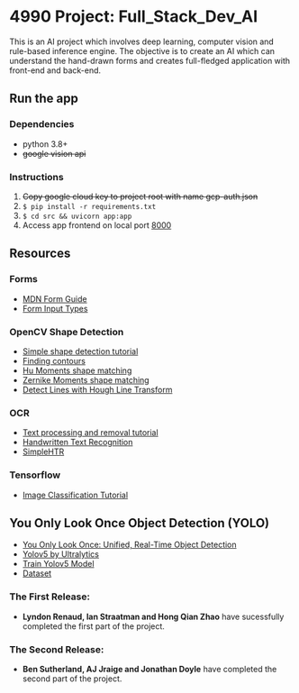# 4990 Project: Full_Stack_Dev_AI
This is an AI project which involves deep learning, computer vision and rule-based inference engine. The objective is to create an AI which can understand the hand-drawn forms and creates full-fledged application with front-end and back-end.


## Run the app

### Dependencies

-   python 3.8+
-   ~~google vision api~~

### Instructions

1. ~~Copy google cloud key to project root with name gcp-auth.json~~
2. `$ pip install -r requirements.txt`
3. `$ cd src && uvicorn app:app`
4. Access app frontend on local port [8000](http://localhost:8000)

## Resources

### Forms

-   [MDN Form Guide](https://developer.mozilla.org/en-US/docs/Learn/Forms)
-   [Form Input Types](https://developer.mozilla.org/en-US/docs/Learn/Forms/HTML5_input_types)

### OpenCV Shape Detection

-   [Simple shape detection tutorial](https://pysource.com/2018/09/25/simple-shape-detection-opencv-with-python-3/)
-   [Finding contours](https://docs.opencv.org/3.4/d4/d73/tutorial_py_contours_begin.html)
-   [Hu Moments shape matching](https://learnopencv.com/shape-matching-using-hu-moments-c-python/)
-   [Zernike Moments shape matching](https://www.pyimagesearch.com/2014/04/07/building-pokedex-python-indexing-sprites-using-shape-descriptors-step-3-6/)
-   [Detect Lines with Hough Line Transform](https://docs.opencv.org/3.4/d9/db0/tutorial_hough_lines.html)

### OCR

-   [Text processing and removal tutorial](https://towardsdatascience.com/remove-text-from-images-using-cv2-and-keras-ocr-24e7612ae4f4)
-   [Handwritten Text Recognition](https://towardsdatascience.com/build-a-handwritten-text-recognition-system-using-tensorflow-2326a3487cd5)
-   [SimpleHTR](https://github.com/githubharald/SimpleHTR)

### Tensorflow

-   [Image Classification Tutorial](https://colab.research.google.com/github/tensorflow/docs/blob/master/site/en/tutorials/images/transfer_learning_with_hub.ipynb)

## You Only Look Once Object Detection (YOLO)

-   [You Only Look Once: Unified, Real-Time Object Detection](https://arxiv.org/abs/1506.02640)
-   [Yolov5 by Ultralytics](https://github.com/ultralytics/yolov5)
-   [Train Yolov5 Model](https://colab.research.google.com/drive/1uTHZAZgxSJF0kwebMIc3Ln6LfTtQaIDm?usp=sharing)
-   [Dataset](https://universe.roboflow.com/4990fullstackai/hand-drawn-html-form-segmentation-and-detection/dataset/9)

### The First Release:
-   **Lyndon Renaud, Ian Straatman and Hong Qian Zhao**  have sucessfully completed the first part of the project.

### The Second Release:
-   **Ben Sutherland, AJ Jraige and Jonathan Doyle**  have completed the second part of the project. 
